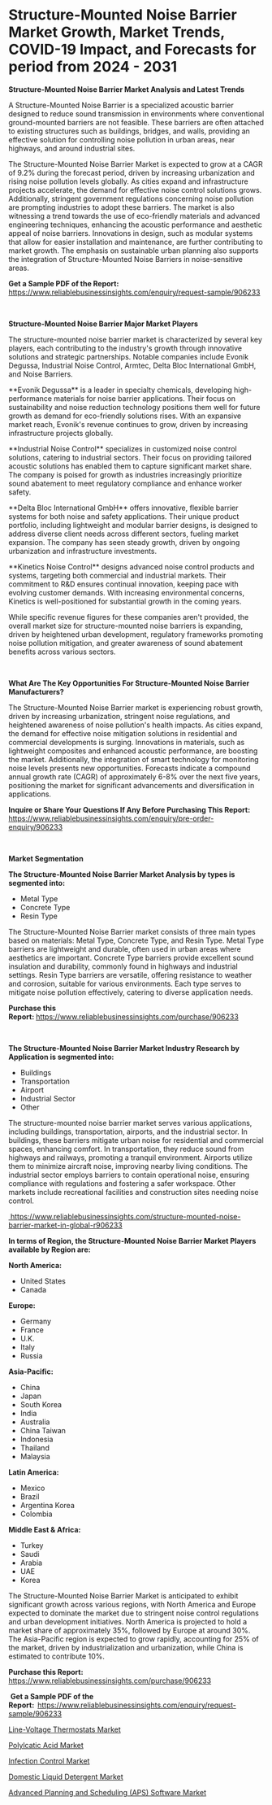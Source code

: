 <p><h1>Structure-Mounted Noise Barrier Market Growth, Market Trends, COVID-19 Impact, and Forecasts for period from 2024 - 2031</h1></p><p><strong>Structure-Mounted Noise Barrier Market Analysis and Latest Trends</strong></p>
<p><p>A Structure-Mounted Noise Barrier is a specialized acoustic barrier designed to reduce sound transmission in environments where conventional ground-mounted barriers are not feasible. These barriers are often attached to existing structures such as buildings, bridges, and walls, providing an effective solution for controlling noise pollution in urban areas, near highways, and around industrial sites.</p><p>The Structure-Mounted Noise Barrier Market is expected to grow at a CAGR of 9.2% during the forecast period, driven by increasing urbanization and rising noise pollution levels globally. As cities expand and infrastructure projects accelerate, the demand for effective noise control solutions grows. Additionally, stringent government regulations concerning noise pollution are prompting industries to adopt these barriers. The market is also witnessing a trend towards the use of eco-friendly materials and advanced engineering techniques, enhancing the acoustic performance and aesthetic appeal of noise barriers. Innovations in design, such as modular systems that allow for easier installation and maintenance, are further contributing to market growth. The emphasis on sustainable urban planning also supports the integration of Structure-Mounted Noise Barriers in noise-sensitive areas.</p></p>
<p><strong>Get a Sample PDF of the Report:&nbsp;</strong> <a href="https://www.reliablebusinessinsights.com/enquiry/request-sample/906233?utm_campaign=75&utm_medium=2&utm_source=Github&utm_content=ia&utm_term=02102024&utm_id=structure-mounted-noise-barrier">https://www.reliablebusinessinsights.com/enquiry/request-sample/906233</a></p>
<p>&nbsp;</p>
<p><strong>Structure-Mounted Noise Barrier Major Market Players</strong></p>
<p><p>The structure-mounted noise barrier market is characterized by several key players, each contributing to the industry's growth through innovative solutions and strategic partnerships. Notable companies include Evonik Degussa, Industrial Noise Control, Armtec, Delta Bloc International GmbH, and Noise Barriers.</p><p>**Evonik Degussa** is a leader in specialty chemicals, developing high-performance materials for noise barrier applications. Their focus on sustainability and noise reduction technology positions them well for future growth as demand for eco-friendly solutions rises. With an expansive market reach, Evonik's revenue continues to grow, driven by increasing infrastructure projects globally.</p><p>**Industrial Noise Control** specializes in customized noise control solutions, catering to industrial sectors. Their focus on providing tailored acoustic solutions has enabled them to capture significant market share. The company is poised for growth as industries increasingly prioritize sound abatement to meet regulatory compliance and enhance worker safety.</p><p>**Delta Bloc International GmbH** offers innovative, flexible barrier systems for both noise and safety applications. Their unique product portfolio, including lightweight and modular barrier designs, is designed to address diverse client needs across different sectors, fueling market expansion. The company has seen steady growth, driven by ongoing urbanization and infrastructure investments.</p><p>**Kinetics Noise Control** designs advanced noise control products and systems, targeting both commercial and industrial markets. Their commitment to R&D ensures continual innovation, keeping pace with evolving customer demands. With increasing environmental concerns, Kinetics is well-positioned for substantial growth in the coming years.</p><p>While specific revenue figures for these companies aren't provided, the overall market size for structure-mounted noise barriers is expanding, driven by heightened urban development, regulatory frameworks promoting noise pollution mitigation, and greater awareness of sound abatement benefits across various sectors.</p></p>
<p>&nbsp;</p>
<p><strong>What Are The Key Opportunities For Structure-Mounted Noise Barrier Manufacturers?</strong></p>
<p><p>The Structure-Mounted Noise Barrier market is experiencing robust growth, driven by increasing urbanization, stringent noise regulations, and heightened awareness of noise pollution's health impacts. As cities expand, the demand for effective noise mitigation solutions in residential and commercial developments is surging. Innovations in materials, such as lightweight composites and enhanced acoustic performance, are boosting the market. Additionally, the integration of smart technology for monitoring noise levels presents new opportunities. Forecasts indicate a compound annual growth rate (CAGR) of approximately 6-8% over the next five years, positioning the market for significant advancements and diversification in applications.</p></p>
<p><strong>Inquire or Share Your Questions If Any Before Purchasing This Report:</strong> <a href="https://www.reliablebusinessinsights.com/enquiry/pre-order-enquiry/906233?utm_campaign=75&utm_medium=2&utm_source=Github&utm_content=ia&utm_term=02102024&utm_id=structure-mounted-noise-barrier">https://www.reliablebusinessinsights.com/enquiry/pre-order-enquiry/906233</a></p>
<p>&nbsp;</p>
<p><strong>Market Segmentation</strong></p>
<p><strong>The Structure-Mounted Noise Barrier Market Analysis by types is segmented into:</strong></p>
<p><ul><li>Metal Type</li><li>Concrete Type</li><li>Resin Type</li></ul></p>
<p><p>The Structure-Mounted Noise Barrier market consists of three main types based on materials: Metal Type, Concrete Type, and Resin Type. Metal Type barriers are lightweight and durable, often used in urban areas where aesthetics are important. Concrete Type barriers provide excellent sound insulation and durability, commonly found in highways and industrial settings. Resin Type barriers are versatile, offering resistance to weather and corrosion, suitable for various environments. Each type serves to mitigate noise pollution effectively, catering to diverse application needs.</p></p>
<p><strong>Purchase this Report:&nbsp;</strong><a href="https://www.reliablebusinessinsights.com/purchase/906233?utm_campaign=75&utm_medium=2&utm_source=Github&utm_content=ia&utm_term=02102024&utm_id=structure-mounted-noise-barrier">https://www.reliablebusinessinsights.com/purchase/906233</a></p>
<p>&nbsp;</p>
<p><strong>The Structure-Mounted Noise Barrier Market Industry Research by Application is segmented into:</strong></p>
<p><ul><li>Buildings</li><li>Transportation</li><li>Airport</li><li>Industrial Sector</li><li>Other</li></ul></p>
<p><p>The structure-mounted noise barrier market serves various applications, including buildings, transportation, airports, and the industrial sector. In buildings, these barriers mitigate urban noise for residential and commercial spaces, enhancing comfort. In transportation, they reduce sound from highways and railways, promoting a tranquil environment. Airports utilize them to minimize aircraft noise, improving nearby living conditions. The industrial sector employs barriers to contain operational noise, ensuring compliance with regulations and fostering a safer workspace. Other markets include recreational facilities and construction sites needing noise control.</p></p>
<p><a href="https://www.reliablebusinessinsights.com/structure-mounted-noise-barrier-market-in-global-r906233?utm_campaign=75&utm_medium=2&utm_source=Github&utm_content=ia&utm_term=02102024&utm_id=structure-mounted-noise-barrier">&nbsp;https://www.reliablebusinessinsights.com/structure-mounted-noise-barrier-market-in-global-r906233</a></p>
<p><strong>In terms of Region, the Structure-Mounted Noise Barrier Market Players available by Region are:</strong></p>
<p>
    <p> <strong> North America: </strong>
        <ul>
            <li>United States</li>
            <li>Canada</li>
        </ul>
        </p> 
    <p> <strong> Europe: </strong>
        <ul>
            <li>Germany</li>
            <li>France</li>
            <li>U.K.</li>
            <li>Italy</li>
            <li>Russia</li>
        </ul>
        </p> 
    <p> <strong> Asia-Pacific: </strong>
        <ul>
            <li>China</li>
            <li>Japan</li>
            <li>South Korea</li>
            <li>India</li>
            <li>Australia</li>
            <li>China Taiwan</li>
            <li>Indonesia</li>
            <li>Thailand</li>
            <li>Malaysia</li>
        </ul>
        </p> 
    <p> <strong> Latin America: </strong>
        <ul>
            <li>Mexico</li>
            <li>Brazil</li>
            <li>Argentina Korea</li>
            <li>Colombia</li>
        </ul>
        </p> 
    <p> <strong> Middle East & Africa: </strong>
        <ul>
            <li>Turkey</li>
            <li>Saudi</li>
            <li>Arabia</li>
            <li>UAE</li>
            <li>Korea</li>
        </ul>
    </p>
    </p>
<p><p>The Structure-Mounted Noise Barrier Market is anticipated to exhibit significant growth across various regions, with North America and Europe expected to dominate the market due to stringent noise control regulations and urban development initiatives. North America is projected to hold a market share of approximately 35%, followed by Europe at around 30%. The Asia-Pacific region is expected to grow rapidly, accounting for 25% of the market, driven by industrialization and urbanization, while China is estimated to contribute 10%.</p></p>
<p><strong>Purchase this Report: </strong><a href="https://www.reliablebusinessinsights.com/purchase/906233?utm_campaign=75&utm_medium=2&utm_source=Github&utm_content=ia&utm_term=02102024&utm_id=structure-mounted-noise-barrier">https://www.reliablebusinessinsights.com/purchase/906233</a></p>
<p>&nbsp;<strong>Get a Sample PDF of the Report:&nbsp;&nbsp;</strong><a href="https://www.reliablebusinessinsights.com/enquiry/request-sample/906233?utm_campaign=75&utm_medium=2&utm_source=Github&utm_content=ia&utm_term=02102024&utm_id=structure-mounted-noise-barrier">https://www.reliablebusinessinsights.com/enquiry/request-sample/906233</a></p>
<p><strong></strong></p>
<p><p><a href="https://issuu.com/reportprime-2/docs/line-voltage-thermostats-market-siz_cd889a7cae37f7?utm_campaign=75&utm_medium=2&utm_source=Github&utm_content=ia&utm_term=02102024&utm_id=structure-mounted-noise-barrier">Line-Voltage Thermostats Market</a></p><p><a href="https://github.com/MonroeBullock54/Market-Research-Report-List-1/blob/main/polylcatic-acid-market.md?utm_campaign=75&utm_medium=2&utm_source=Github&utm_content=ia&utm_term=02102024&utm_id=structure-mounted-noise-barrier">Polylcatic Acid Market</a></p><p><a href="https://www.linkedin.com/pulse/infection-control-market-overview-regional-outlook-competitive-u6v7f?utm_campaign=75&utm_medium=2&utm_source=Github&utm_content=ia&utm_term=02102024&utm_id=structure-mounted-noise-barrier">Infection Control Market</a></p><p><a href="https://github.com/ArnisaBaku06/Market-Research-Report-List-1/blob/main/domestic-liquid-detergent-market.md?utm_campaign=75&utm_medium=2&utm_source=Github&utm_content=ia&utm_term=02102024&utm_id=structure-mounted-noise-barrier">Domestic Liquid Detergent Market</a></p><p><a href="https://issuu.com/reportprime-2/docs/advanced-planning-and-scheduling-ap_6b80032620bfe9?utm_campaign=75&utm_medium=2&utm_source=Github&utm_content=ia&utm_term=02102024&utm_id=structure-mounted-noise-barrier">Advanced Planning and Scheduling (APS) Software Market</a></p></p>